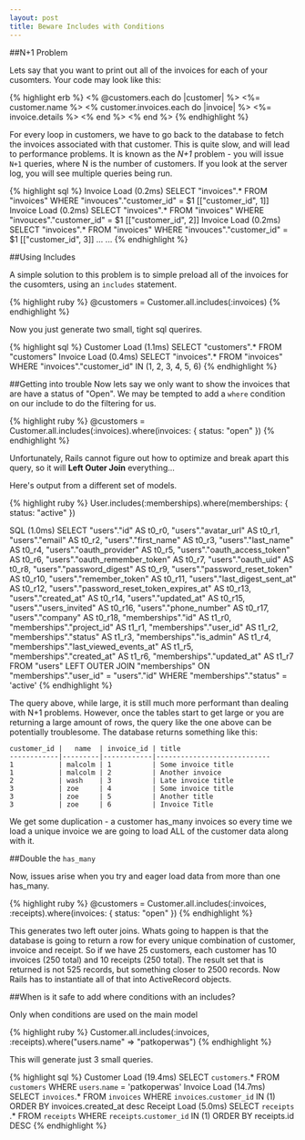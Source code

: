 ```yaml
---
layout: post
title: Beware Includes with Conditions
---
```


##N+1 Problem

Lets say that you want to print out all of the invoices for each of your
cusomters. Your code may look like this:

{% highlight erb %}
<% @customers.each do |customer| %>
  <%= customer.name %>
  <% customer.invoices.each do |invoice| %>
      <%= invoice.details %>
  <% end %>
<% end %>
{% endhighlight %}

For every loop in customers, we have to go back to the database to fetch the
invoices associated with that customer. This is quite slow, and will lead to
performance problems. It is known as the *N+1* problem - you will issue `N+1`
queries, where N is the number of customers. If you look at the server log, you
will see multiple queries being run.

{% highlight sql %}
Invoice Load (0.2ms)  SELECT "invoices".* FROM "invoices"  WHERE "invouces"."customer_id" = $1  [["customer_id", 1]]
Invoice Load (0.2ms)  SELECT "invoices".* FROM "invoices"  WHERE "invouces"."customer_id" = $1  [["customer_id", 2]]
Invoice Load (0.2ms)  SELECT "invoices".* FROM "invoices"  WHERE "invouces"."customer_id" = $1  [["customer_id", 3]]
...
...
{% endhighlight %}

##Using Includes

A simple solution to this problem is to simple preload all of the invoices for the cusomters, using an `includes` statement.

{% highlight ruby %}
@customers = Customer.all.includes(:invoices)
{% endhighlight %}

Now you just generate two small, tight sql querires. 

{% highlight sql %}
Customer Load (1.1ms)  SELECT "customers".* FROM "customers"
Invoice Load (0.4ms)  SELECT "invoices".* FROM "invoices"  WHERE "invoices"."customer_id" IN (1, 2, 3, 4, 5, 6)
{% endhighlight %}

##Getting into trouble
Now lets say we only want to show the invoices that are have a status of "Open". We may be tempted to add a `where` condition on our include to do the filtering for us.

{% highlight ruby %}
@customers = Customer.all.includes(:invoices).where(invoices: { status: "open" })
{% endhighlight %}

Unfortunately, Rails cannot figure out how to optimize and break apart this query, so it will **Left Outer Join** everything...

Here's output from a different set of models.

{% highlight ruby %}
User.includes(:memberships).where(memberships: { status: "active" })

SQL (1.0ms)  SELECT "users"."id" AS t0_r0, "users"."avatar_url" AS t0_r1,
"users"."email" AS t0_r2, "users"."first_name" AS t0_r3, "users"."last_name" AS
t0_r4, "users"."oauth_provider" AS t0_r5, "users"."oauth_access_token" AS
t0_r6, "users"."oauth_remember_token" AS t0_r7, "users"."oauth_uid" AS t0_r8,
"users"."password_digest" AS t0_r9, "users"."password_reset_token" AS t0_r10,
"users"."remember_token" AS t0_r11, "users"."last_digest_sent_at" AS t0_r12,
"users"."password_reset_token_expires_at" AS t0_r13, "users"."created_at" AS
t0_r14, "users"."updated_at" AS t0_r15, "users"."users_invited" AS t0_r16,
"users"."phone_number" AS t0_r17, "users"."company" AS t0_r18,
"memberships"."id" AS t1_r0, "memberships"."project_id" AS t1_r1,
"memberships"."user_id" AS t1_r2, "memberships"."status" AS t1_r3,
"memberships"."is_admin" AS t1_r4, "memberships"."last_viewed_events_at" AS
t1_r5, "memberships"."created_at" AS t1_r6, "memberships"."updated_at" AS t1_r7
FROM "users" LEFT OUTER JOIN "memberships" ON "memberships"."user_id" =
"users"."id" WHERE "memberships"."status" = 'active'
{% endhighlight %}

The query above, while large, it is still much more performant than dealing
with N+1 problems. However, once the tables start to get large or you are
returning a large amount of rows, the query like the one above can be
potentially troublesome. The database returns something like this:

```
customer_id |   name  | invoice_id | title
------------|---------|------------|----------------------------
1           | malcolm | 1          | Some invoice title
1           | malcolm | 2          | Another invoice
2           | wash    | 3          | Late invoice title
3           | zoe     | 4          | Some invoice title
3           | zoe     | 5          | Another title
3           | zoe     | 6          | Invoice Title
```

We get some duplication - a customer has_many invoices so every time we load a
unique invoice we are going to load ALL of the customer data along with it. 

##Double the `has_many`

Now, issues arise when you try and eager load data from more than one has_many.

{% highlight ruby %}
@customers = Customer.all.includes(:invoices, :receipts).where(invoices: { status: "open" })
{% endhighlight %}

This generates two left outer joins. Whats going to happen is that the database
is going to return a row for every unique combination of customer, invoice and
receipt. So if we have 25 customers, each customer has 10 invoices (250 total)
and 10 receipts (250 total). The result set that is returned is not 525
records, but something closer to 2500 records. Now Rails has to instantiate all
of that into ActiveRecord objects.

##When is it safe to add where conditions with an includes?

Only when conditions are used on the main model

{% highlight ruby %}
Customer.all.includes(:invoices, :receipts).where("users.name" => "patkoperwas")
{% endhighlight %}

This will generate just 3 small queries.

{% highlight sql %}
Customer Load (19.4ms)  SELECT `customers`.* FROM `customers` WHERE `users`.`name` = 'patkoperwas'
Invoice Load (14.7ms)  SELECT `invoices`.* FROM `invoices` WHERE `invoices`.`customer_id` IN (1) ORDER BY invoices.created_at desc
Receipt Load (5.0ms)  SELECT `receipts `.* FROM `receipts` WHERE `receipts`.`customer_id` IN (1) ORDER BY receipts.id DESC
{% endhighlight %}
